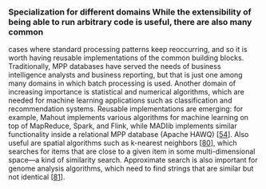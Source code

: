 ### Specialization for different domains While the extensibility of being able to run arbitrary code is useful, there are also many common
cases where standard processing patterns keep reoccurring, and so it is worth having reusable
implementations of the common building blocks. Traditionally, MPP databases have served the needs of
business intelligence analysts and business reporting, but that is just one among many domains in
which batch processing is used. 
Another domain of increasing importance is statistical and numerical algorithms, which are needed
for machine learning applications such as classification and recommendation systems. Reusable
implementations are emerging: for example, Mahout implements various algorithms for machine learning
on top of MapReduce, Spark, and Flink, while MADlib implements similar functionality inside a
relational MPP database (Apache HAWQ) [[54](ch10.html#Cohen2009fv)]. 
Also useful are spatial algorithms such as k-nearest neighbors
[[80](ch10.html#Blazevski2016ve)], which searches for items
that are close to a given item in some multi-dimensional space—a kind of similarity search.
Approximate search is also important for genome analysis algorithms, which need to find strings that
are similar but not identical [[81](ch10.html#White2016ua)].